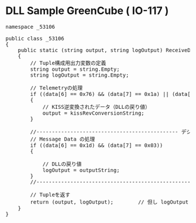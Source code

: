 # DLL Sample GreenCube ( IO-117 )

<pre>
namespace _53106

public class _53106
{
    public static (string output, string logOutput) ReceiveDataFormat(byte[] data)
    {
        // Tuple構成用出力変数の定義
        string output = string.Empty;
        string logOutput = string.Empty;

        // Telemetryの処理
        if ((data[6] == 0x76) && (data[7] == 0x1a) || (data[6] == 0x36) && (data[7] == 0x12))
        {
            // KISS逆変換されたデータ（DLLの戻り値）
            output = kissRevConversionString;
        }

        //---------------------------------------------- デジピータの無い衛星では不要
        // Message Data の処理 
        if ((data[6] == 0x1d) && (data[7] == 0x03))
        {

            // DLLの戻り値
            logOutput = outputString;
        }
        //-------------------------------------------------------------------------
    
        // Tupleを返す
        return (output, logOutput);        // 但し logOutput はそのまま返す
    }
}
</pre>
